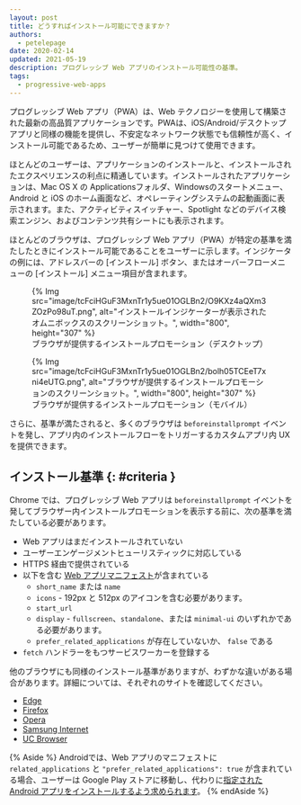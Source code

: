 ```yaml
---
layout: post
title: どうすればインストール可能にできますか？
authors:
  - petelepage
date: 2020-02-14
updated: 2021-05-19
description: プログレッシブ Web アプリのインストール可能性の基準。
tags:
  - progressive-web-apps
---
```


プログレッシブ Web アプリ（PWA）は、Web テクノロジーを使用して構築された最新の高品質アプリケーションです。PWAは、iOS/Android/デスクトップアプリと同様の機能を提供し、不安定なネットワーク状態でも信頼性が高く、インストール可能であるため、ユーザーが簡単に見つけて使用できます。

ほとんどのユーザーは、アプリケーションのインストールと、インストールされたエクスペリエンスの利点に精通しています。インストールされたアプリケーションは、Mac OS X の Applicationsフォルダ、Windowsのスタートメニュー、Android と iOS のホーム画面など、オペレーティングシステムの起動画面に表示されます。また、アクティビティスイッチャー、Spotlight などのデバイス検索エンジン、およびコンテンツ共有シートにも表示されます。

ほとんどのブラウザは、プログレッシブ Web アプリ（PWA）が特定の基準を満たしたときにインストール可能であることをユーザーに示します。インジケータの例には、アドレスバーの [インストール] ボタン、またはオーバーフローメニューの [インストール] メニュー項目が含まれます。

<div class="switcher">
  <figure id="browser-install-promo">{% Img src="image/tcFciHGuF3MxnTr1y5ue01OGLBn2/O9KXz4aQXm3ZOzPo98uT.png", alt="インストールインジケーターが表示されたオムニボックスのスクリーンショット。", width="800", height="307" %} <figcaption> ブラウザが提供するインストールプロモーション（デスクトップ）</figcaption></figure>
  <figure>{% Img src="image/tcFciHGuF3MxnTr1y5ue01OGLBn2/bolh05TCEeT7xni4eUTG.png", alt="ブラウザが提供するインストールプロモーションのスクリーンショット。", width="800", height="307" %} <figcaption>ブラウザが提供するインストールプロモーション（モバイル）</figcaption></figure>
</div>

さらに、基準が満たされると、多くのブラウザは `beforeinstallprompt` イベントを発し、アプリ内のインストールフローをトリガーするカスタムアプリ内 UX を提供できます。

## インストール基準 {: #criteria }

Chrome では、プログレッシブ Web アプリは `beforeinstallprompt` イベントを発してブラウザー内インストールプロモーションを表示する前に、次の基準を満たしている必要があります。

- Web アプリはまだインストールされていない
- ユーザーエンゲージメントヒューリスティックに対応している
- HTTPS 経由で提供されている
- 以下を含む [Web アプリマニフェスト](/add-manifest/)が含まれている
    - `short_name` または `name`
    - `icons` - 192px と 512px のアイコンを含む必要があります。
    - `start_url`
    - `display` - `fullscreen`、`standalone`、または `minimal-ui` のいずれかである必要があります。
    - `prefer_related_applications` が存在していないか、 `false` である
- `fetch` ハンドラーをもつサービスワーカーを登録する

他のブラウザにも同様のインストール基準がありますが、わずかな違いがある場合があります。詳細については、それぞれのサイトを確認してください。

- [Edge](https://docs.microsoft.com/microsoft-edge/progressive-web-apps#requirements)
- [Firefox](https://developer.mozilla.org/docs/Web/Progressive_web_apps/Installable_PWAs)
- [Opera](https://dev.opera.com/articles/installable-web-apps/)
- [Samsung Internet](https://hub.samsunginter.net/docs/ambient-badging/)
- [UC Browser](https://plus.ucweb.com/docs/pwa/docs-en/zvrh56)

{% Aside %} Androidでは、Web アプリのマニフェストに `related_applications` と `"prefer_related_applications": true` が含まれている場合、ユーザーは Google Play ストアに移動し、代わりに[指定された Android アプリをインストールするよう求められます](https://developer.chrome.com/blog/app-install-banners-native/)。 {% endAside %}
